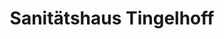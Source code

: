 ---
title: "Sanitätshaus Tingelhoff"
url: /schwerte/sanitaetshaus-tingelhoff/
shop: Sanitätshaus
---